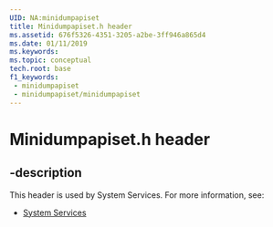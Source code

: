 ```yaml
---
UID: NA:minidumpapiset
title: Minidumpapiset.h header
ms.assetid: 676f5326-4351-3205-a2be-3ff946a865d4
ms.date: 01/11/2019
ms.keywords: 
ms.topic: conceptual
tech.root: base
f1_keywords:
 - minidumpapiset
 - minidumpapiset/minidumpapiset
---
```


# Minidumpapiset.h header


## -description

This header is used by System Services. For more information, see:

- [System Services](../_base/index.md)

